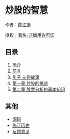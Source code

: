 # [炒股的智慧]()

作者：[陈江挺](https://book.douban.com/subject/1182173/)

授权：<a rel="license" href="http://creativecommons.org/licenses/by-nc/4.0/">署名-非商用许可证</a>

## 目录
1. [简介](#README)
1. [前言](#docs/preface)
1. [引子 三则故事](#docs/introduction)
1. [第一章 炒股的挑战](#docs/the-challenge-of-trading-stocks)
1. [第二章 股票分析的基本知识](#docs/basic-knowledge-of-stock-analysis)

## 其他
- [源码](https://github.com/codeyu/the-wisdom-of-trade-stocks)
- [修订历史](https://github.com/codeyu/the-wisdom-of-trade-stocks/commits/master)
- [反馈意见](https://github.com/codeyu/the-wisdom-of-trade-stocks/issues)
